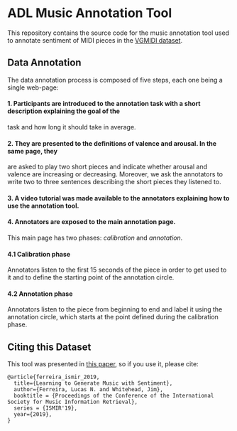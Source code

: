 # ADL Music Annotation Tool

This repository contains the source code for the music annotation tool used to annotate sentiment of MIDI pieces in the [VGMIDI dataset](https://github.com/lucasnfe/vgmidi).

## Data Annotation
The data annotation process is composed of five steps, each one being a single web-page:  

#### 1. Participants are introduced to the annotation task with a short description explaining the goal of the
task and how long it should take in average.

#### 2. They are presented to the definitions of valence and arousal. In the same page, they
are asked to play two short pieces and indicate whether arousal and valence are increasing or decreasing.
Moreover, we ask the annotators to write two to three sentences describing the short pieces they listened to.

#### 3. A video tutorial was made available to the annotators explaining how to use the annotation tool.

#### 4. Annotators are exposed to the main annotation page. 
This main page has two phases: *calibration* and *annotation*.

#### 4.1 Calibration phase
Annotators listen to the first 15 seconds of the piece in order to get used to it and to define the starting point of the 
annotation circle.  

#### 4.2 Annotation phase 
Annotators listen to the piece from beginning to end and label it using the annotation circle, which starts at the point 
defined during the calibration phase.

## Citing this Dataset
This tool was presented in [this paper](http://www.lucasnferreira.com/papers/2019/ismir-learning.pdf), so if you use it, 
please cite:

```
@article{ferreira_ismir_2019,
  title={Learning to Generate Music with Sentiment},
  author={Ferreira, Lucas N. and Whitehead, Jim},
  booktitle = {Proceedings of the Conference of the International Society for Music Information Retrieval},
  series = {ISMIR'19},
  year={2019},
}
```
